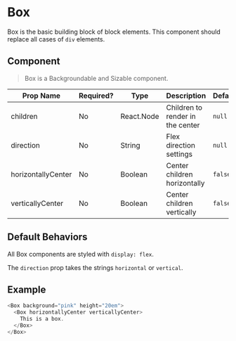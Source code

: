 # Box
Box is the basic building block of block elements. This component should replace
all cases of `div` elements.

## Component
> Box is a Backgroundable and Sizable component.

| Prop Name          | Required?  | Type       | Description                        | Default |
| ------------------ | ---------- | ---------- | ---------------------------------- | ------- |
| children           | No         | React.Node | Children to render in the center   | `null`  |
| direction          | No         | String     | Flex direction settings            | `null` |
| horizontallyCenter | No         | Boolean    | Center children horizontally       | `false` |
| verticallyCenter   | No         | Boolean    | Center children vertically         | `false` |

## Default Behaviors
All Box components are styled with `display: flex`.

The `direction` prop takes the strings `horizontal` or `vertical`.

## Example
```javascript
<Box background="pink" height="20em">
  <Box horizontallyCenter verticallyCenter>
    This is a box.
  </Box>
</Box>
```
